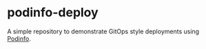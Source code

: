 # podinfo-deploy

A simple repository to demonstrate GitOps style deployments using [Podinfo](https://github.com/stefanprodan/k8s-podinfo).
